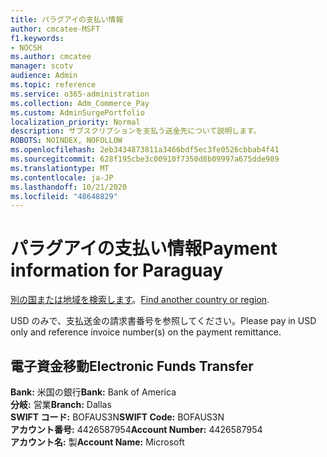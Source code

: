 ```yaml
---
title: パラグアイの支払い情報
author: cmcatee-MSFT
f1.keywords:
- NOCSH
ms.author: cmcatee
manager: scotv
audience: Admin
ms.topic: reference
ms.service: o365-administration
ms.collection: Adm_Commerce_Pay
ms.custom: AdminSurgePortfolio
localization_priority: Normal
description: サブスクリプションを支払う送金先について説明します。
ROBOTS: NOINDEX, NOFOLLOW
ms.openlocfilehash: 2eb3434873811a3466bdf5ec3fe0526cbbab4f41
ms.sourcegitcommit: 628f195cbe3c00910f7350d8b09997a675dde989
ms.translationtype: MT
ms.contentlocale: ja-JP
ms.lasthandoff: 10/21/2020
ms.locfileid: "48648829"
---
```

# <a name="payment-information-for-paraguay"></a><span data-ttu-id="d387a-103">パラグアイの支払い情報</span><span class="sxs-lookup"><span data-stu-id="d387a-103">Payment information for Paraguay</span></span>

<span data-ttu-id="d387a-104">[別の国または地域を検索します](../billing-and-payments/pay-for-your-subscription.md)。</span><span class="sxs-lookup"><span data-stu-id="d387a-104">[Find another country or region](../billing-and-payments/pay-for-your-subscription.md).</span></span>

<span data-ttu-id="d387a-105">USD のみで、支払送金の請求書番号を参照してください。</span><span class="sxs-lookup"><span data-stu-id="d387a-105">Please pay in USD only and reference invoice number(s) on the payment remittance.</span></span>

## <a name="electronic-funds-transfer"></a><span data-ttu-id="d387a-106">電子資金移動</span><span class="sxs-lookup"><span data-stu-id="d387a-106">Electronic Funds Transfer</span></span>

<span data-ttu-id="d387a-107">**Bank:** 米国の銀行</span><span class="sxs-lookup"><span data-stu-id="d387a-107">**Bank:** Bank of America</span></span>  
<span data-ttu-id="d387a-108">**分岐:** 営業</span><span class="sxs-lookup"><span data-stu-id="d387a-108">**Branch:** Dallas</span></span>  
<span data-ttu-id="d387a-109">**SWIFT コード:** BOFAUS3N</span><span class="sxs-lookup"><span data-stu-id="d387a-109">**SWIFT Code:** BOFAUS3N</span></span>  
<span data-ttu-id="d387a-110">**アカウント番号:** 4426587954</span><span class="sxs-lookup"><span data-stu-id="d387a-110">**Account Number:** 4426587954</span></span>  
<span data-ttu-id="d387a-111">**アカウント名:** 製</span><span class="sxs-lookup"><span data-stu-id="d387a-111">**Account Name:** Microsoft</span></span>  